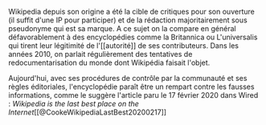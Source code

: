 Wikipedia depuis son origine a été la cible de critiques pour son ouverture (il suffit d'une IP pour participer) et de la rédaction majoritairement sous pseudonyme qui est sa marque. A ce sujet on la compare en général défavorablement à des encyclopédies comme la Britannica ou L'universalis qui tirent leur légitimité de l'[[autorité]] de ses contributeurs. 
Dans les années 2010, on parlait régulièrement des tentatives de redocumentarisation du monde dont Wikipédia faisait l'objet.

Aujourd'hui, avec ses procédures de contrôle par la communauté et ses règles éditoriales, l'encyclopédie paraît être un rempart contre les fausses informations, comme le suggère l'article paru le 17 février 2020 dans Wired : *Wikipedia is the last best place on the Internet*[[@CookeWikipediaLastBest20200217]]
